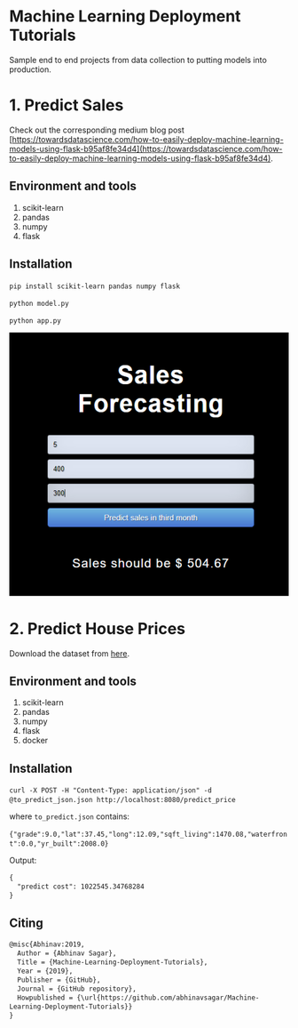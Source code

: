 # Machine Learning Deployment Tutorials
Sample end to end projects from data collection to putting models into production.

# 1. Predict Sales

Check out the corresponding medium blog post [https://towardsdatascience.com/how-to-easily-deploy-machine-learning-models-using-flask-b95af8fe34d4](https://towardsdatascience.com/how-to-easily-deploy-machine-learning-models-using-flask-b95af8fe34d4).

## Environment and tools
1. scikit-learn
2. pandas
3. numpy
4. flask

## Installation

`pip install scikit-learn pandas numpy flask`

`python model.py`

`python app.py`

![Logo](i1.png)

# 2. Predict House Prices

Download the dataset from [here](https://www.kaggle.com/shivachandel/kc-house-data).

## Environment and tools
1. scikit-learn
2. pandas
3. numpy
4. flask
5. docker

## Installation

`curl -X POST -H "Content-Type: application/json" -d @to_predict_json.json http://localhost:8080/predict_price`

where `to_predict.json` contains:

`{"grade":9.0,"lat":37.45,"long":12.09,"sqft_living":1470.08,"waterfront":0.0,"yr_built":2008.0}`

Output:

```
{
  "predict cost": 1022545.34768284
}
```

## Citing

```
@misc{Abhinav:2019,
  Author = {Abhinav Sagar},
  Title = {Machine-Learning-Deployment-Tutorials},
  Year = {2019},
  Publisher = {GitHub},
  Journal = {GitHub repository},
  Howpublished = {\url{https://github.com/abhinavsagar/Machine-Learning-Deployment-Tutorials}}
}
```

